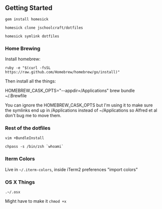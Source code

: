 ## Getting Started

    gem install homesick

    homesick clone jschoolcraft/dotfiles

    homesick symlink dotfiles

### Home Brewing

Install homebrew:

    ruby -e "$(curl -fsSL https://raw.github.com/Homebrew/homebrew/go/install)"

Then install all the things:

HOMEBREW_CASK_OPTS="--appdir=/Applications" brew bundle ~/.Brewfile

You can ignore the HOMEBREW_CASK_OPTS but I'm using it to make sure the symlinks end up in /Applications instead of ~/Applications so Alfred et al don't bug me to move them.

### Rest of the dotfiles

    vim +BundleInstall

    chpass -s /bin/zsh `whoami`

### Iterm Colors

Live in `~/.iterm-colors`, inside iTerm2 preferences "import colors"

### OS X Things

    .~/.osx

Might have to make it `chmod +x`
